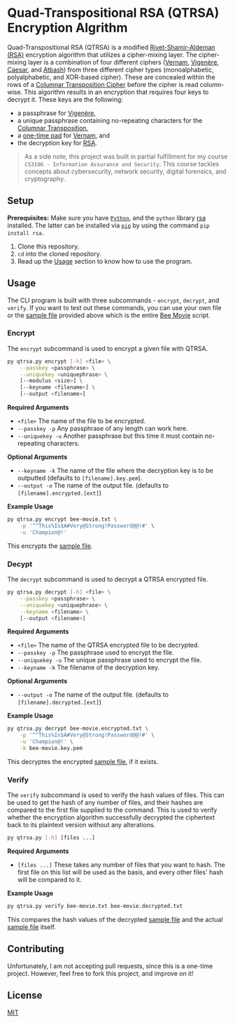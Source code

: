 # Quad-Transpositional RSA (QTRSA) Encryption Algrithm

Quad-Transpositional RSA (QTRSA) is a modified [Rivet-Shamir-Aldeman (RSA)](https://en.wikipedia.org/wiki/RSA_(cryptosystem)) encryption algorithm that utilizes a cipher-mixing layer. The cipher-mixing layer is a combination of four different ciphers ([Vernam](https://www.cryptomuseum.com/crypto/vernam.htm), [Vigenère](https://en.wikipedia.org/wiki/Vigen%C3%A8re_cipher), [Caesar](https://en.wikipedia.org/wiki/Caesar_cipher), and [Atbash](https://en.wikipedia.org/wiki/Atbash)) from three different cipher types (monoalphabetic, polyalphabetic, and XOR-based cipher). These are concealed within the rows of a [Columnar Transposition Cipher](https://en.wikipedia.org/wiki/Transposition_cipher#Columnar_transposition) before the cipher is read column-wise. This algorithm results in an encryption that requires four keys to decrypt it. These keys are the following: 
- a passphrase for [Vigenère](https://en.wikipedia.org/wiki/Vigen%C3%A8re_cipher), 
- a unique passphrase containing no-repeating characters for the [Columnar Transposition](https://en.wikipedia.org/wiki/Vigen%C3%A8re_cipher), 
- a [one-time pad](https://en.wikipedia.org/wiki/One-time_pad) for [Vernam](https://www.cryptomuseum.com/crypto/vernam.htm), and 
- the decryption key for [RSA](https://en.wikipedia.org/wiki/RSA_(cryptosystem)).

> As a side note, this project was built in partial fulfillment for my course `CS3106 - Information Assurance and Security`. This course tackles concepts about cybersecurity, network security, digital forensics, and cryptography.

## Setup
**Prerequisites:** Make sure you have [`Python`](https://www.python.org/downloads/), and the `python` library [rsa](https://pypi.org/project/rsa/) installed. The latter can be installed via [`pip`](https://pypi.org/project/pip/) by using the command `pip install rsa`.

1. Clone this repository.
2. `cd` into the cloned repository.
3. Read up the [Usage](https://github.com/LaplaceXD/QTRSA?tab=readme-ov-file#usage) section to know how to use the program. 

## Usage
The CLI program is built with three subcommands - `encrypt`, `decrypt`, and `verify`. If you want to test out these commands, you can use your own file or the [sample file](https://github.com/LaplaceXD/QTRSA/blob/master/bee-movie.txt) provided above which is the entire [Bee Movie](https://en.wikipedia.org/wiki/Bee_Movie) script.

### Encrypt
The `encrypt` subcommand is used to encrypt a given file with QTRSA.

```bash
py qtrsa.py encrypt [-h] <file> \
    --passkey <passphrase> \
    --uniquekey <uniquephrase> \
    [--modulus <size>] \
    [--keyname <filename>] \
    [--output <filename>]
```

**Required Arguments**
- `<file>`  The name of the file to be encrypted. 
- `--passkey -p` Any passphrase of any length can work here. 
- `--uniquekey -u`  Another passphrase but this time it must contain no-repeating characters.

**Optional Arguments**
- `--keyname -k`  The name of the file where the decryption key is to be outputted (defaults to `[filename].key.pem`).
- `--output -o`  The name of the output file. (defaults to `[filename].encrypted.[ext]`)

**Example Usage**

```bash
py qtrsa.py encrypt bee-movie.txt \
    -p '^^This%Is$A#Very@Strong!Password@@!#' \
    -u 'Champion@!'
```

This encrypts the [sample file](https://github.com/LaplaceXD/QTRSA/blob/master/bee-movie.txt).

### Decypt
The `decrypt` subcommand is used to decrypt a QTRSA encrypted file.

```bash
py qtrsa.py decrypt [-h] <file> \
    --passkey <passphrase> \
    --uniquekey <uniquephrase> \
    --keyname <filename> \
    [--output <filename>]
```

**Required Arguments**
- `<file>`  The name of the QTRSA encrypted file to be decrypted. 
- `--passkey -p` The passphrase used to encrypt the file. 
- `--uniquekey -u`  The unique passphrase used to encrypt the file.
- `--keyname -k`  The filename of the decryption key.

**Optional Arguments**
- `--output -o`  The name of the output file. (defaults to `[filename].decrypted.[ext]`)

**Example Usage**

```bash
py qtrsa.py decrypt bee-movie.encrypted.txt \
    -p '^^This%Is$A#Very@Strong!Password@@!#' \
    -u 'Champion@!' \
    -k bee-movie.key.pem
```

This decryptes the encrypted [sample file](https://github.com/LaplaceXD/QTRSA/blob/master/bee-movie.txt), if it exists.

### Verify
The `verify` subcommand is used to verify the hash values of files. This can be used to get the hash of any number of files, and their hashes are compared to the first file supplied to the command. This is used to verify whether the encryption algorithm successfully decrypted the ciphertext back to its plaintext version without any alterations.

```bash
py qtrsa.py [-h] [files ...]
```
**Required Arguments**
- `[files ...]` These takes any number of files that you want to hash. The first file on this list will be used as the basis, and every other files' hash will be compared to it.

**Example Usage**

```bash
py qtrsa.py verify bee-movie.txt bee-movie.decrypted.txt
```

This compares the hash values of the decrypted [sample file](https://github.com/LaplaceXD/QTRSA/blob/master/bee-movie.txt) and the actual [sample file](https://github.com/LaplaceXD/QTRSA/blob/master/bee-movie.txt) itself.

## Contributing

Unfortunately, I am not accepting pull requests, since this is a one-time project. However, feel free to fork this project, and improve on it!

## License

[MIT](https://github.com/LaplaceXD/QTRSA/blob/master/LICENSE)
